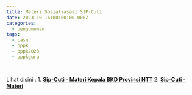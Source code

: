 ```yaml
---
title: Materi Sosialiasasi SIP-Cuti
date: 2023-10-16T00:00:00.000Z
categories:
  - pengumuman
tags:
  - casn
  - pppk
  - pppk2023
  - pppkguru

---
```


Lihat disini : 1. **[Sip-Cuti - Materi Kepala BKD Provinsi NTT](https://bkd.nttprov.go.id/web/wp-content/uploads/2023/10/Sip-Cuti-Materi-Kepala-BKD-Provinsi-NTT.pdf)** 2. **[Sip-Cuti - Materi](https://bkd.nttprov.go.id/web/wp-content/uploads/2023/10/Sip-Cuti-Materi.pdf)**
